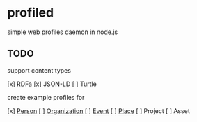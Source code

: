 # profiled

simple web profiles daemon in node.js

## TODO

support content types

[x] RDFa
[x] JSON-LD
[ ] Turtle

create example profiles for

[x] [Person](http://schema.org/Person)
[ ] [Organization](http://schema.org/Organization)
[ ] [Event](http://schema.org/Event)
[ ] [Place](http://schema.org/Place)
[ ] Project
[ ] Asset


